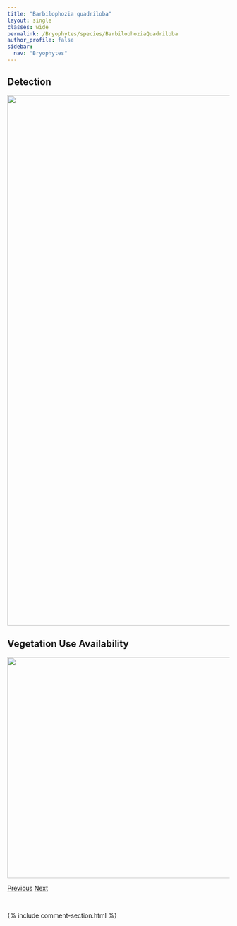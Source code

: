 ```yaml
---
title: "Barbilophozia quadriloba"
layout: single
classes: wide
permalink: /Bryophytes/species/BarbilophoziaQuadriloba
author_profile: false
sidebar:
  nav: "Bryophytes"
---
```


<h2>Detection</h2>

<a href="https://drive.google.com/uc?export=view&id=1VP5LDXMRwcKEa9smqIVXX3_zWJqURdUK">
<img src="https://drive.google.com/uc?export=view&id=1VP5LDXMRwcKEa9smqIVXX3_zWJqURdUK" height = "1200" width = "800">
</a>


<h2>Vegetation Use Availability</h2>

<a href="https://drive.google.com/uc?export=view&id=18SIVvO41ON1fAfHDHSCO-y5V6NUGj73x">
<img src="https://drive.google.com/uc?export=view&id=18SIVvO41ON1fAfHDHSCO-y5V6NUGj73x" height = "500" width = "1000">
</a>


<a href="/DevelopmentWebsite/Bryophytes/species/BarbilophoziaLycopodioides" class="pagination--pager" title="Barbilophozia lycopodioides">Previous</a> <a href="/DevelopmentWebsite/Bryophytes/species/BartramiaIthyphylla" class="pagination--pager" title="Bartramia ithyphylla">Next</a>

<p>&nbsp;</p>

{% include comment-section.html %}
